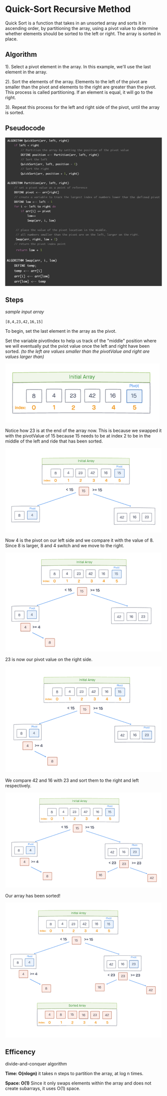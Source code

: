 # Quick-Sort Recursive Method

Quick Sort is a function that takes in an unsorted array and sorts it in ascending order, by partitioning the array, using a pivot value to determine whether elements should be sorted to the left or right. The array is sorted in place.

## Algorithm

1). Select a pivot element in the array. In this example, we'll use the last element in the array.

2). Sort the elements of the array. Elements to the left of the pivot are smaller than the pivot and  elements to the right are greater than the pivot. This process is called partitioning. If an element is equal, it will go to the right.

3). Repeat this process for the left and right side of the pivot, until the array is sorted.


## Pseudocode

![pseudocode](img/pseudocode.png)

## Steps

*sample input array*

`[8,4,23,42,16,15]`

To begin, set the last element in the array as the pivot. 

Set the variable pivotIndex to help us track of the "middle" position where we will eventually put the pviot value once the left and right have been sorted. *(to the left are values smaller than the pivotValue and right are values larger than)*

![firstPivot](img/firstPivot.png)

Notice how 23 is at the end of the array now. This is because we swapped it with the pivotValue of 15 because 15 needs to be at index 2 to be in the middle of the left and ride that has been sorted. 

![2ndPivot](img/2ndPivot.png)

Now 4 is the pivot on our left side and we compare it with the value of 8. Since 8 is larger, 8 and 4 switch and we move to the right. 

![compare2ndPivot](img/compare2ndPivot.png)

23 is now our pivot value on the right side. 

![3rdPivot](img/3rdPivot.png)

We compare 42 and 16 with 23 and sort them to the right and left respectively. 

![compare3rdPivot](img/compare3rdPivot.png)

Our array has been sorted!

![result](img/result.png)

## Efficency

divide-and-conquer algorithm

**Time: O(nlogn)** it takes n steps to partition the array, at log n times.

**Space: O(1)** Since it only swaps elements within the array and does not create subarrays, it uses O(1) space.



